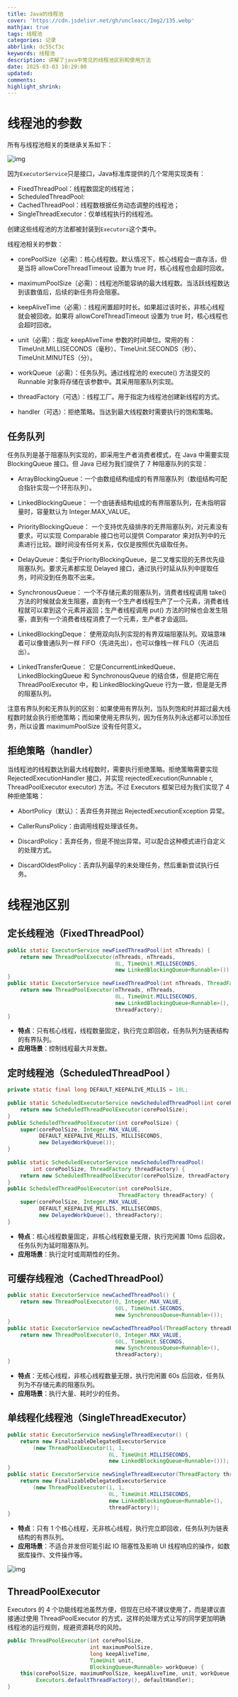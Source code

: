 ```yaml
---
title: Java的线程池
cover: 'https://cdn.jsdelivr.net/gh/uncleacc/Img2/135.webp'
mathjax: true
tags: 线程池
categories: 记录
abbrlink: dc55cf3c
keywords: 线程池
description: 讲解了java中常见的线程池区别和使用方法
date: 2025-03-03 10:29:00
updated:
comments:
highlight_shrink:
---
```




# 线程池的参数

所有与线程池相关的类继承关系如下：

![img](https://dora-blog.oss-cn-beijing.aliyuncs.com/20250915111018.png)

因为`ExecutorService`只是接口，Java标准库提供的几个常用实现类有：

- FixedThreadPool：线程数固定的线程池；
- ScheduledThreadPool: 
- CachedThreadPool：线程数根据任务动态调整的线程池；
- SingleThreadExecutor：仅单线程执行的线程池。

创建这些线程池的方法都被封装到`Executors`这个类中。

线程池相关的参数：

- corePoolSize（必需）：核心线程数。默认情况下，核心线程会一直存活，但是当将 allowCoreThreadTimeout 设置为 true 时，核心线程也会超时回收。

- maximumPoolSize（必需）：线程池所能容纳的最大线程数。当活跃线程数达到该数值后，后续的新任务将会阻塞。
- keepAliveTime（必需）：线程闲置超时时长。如果超过该时长，非核心线程就会被回收。如果将 allowCoreThreadTimeout 设置为 true 时，核心线程也会超时回收。
- unit（必需）：指定 keepAliveTime 参数的时间单位。常用的有：TimeUnit.MILLISECONDS（毫秒）、TimeUnit.SECONDS（秒）、TimeUnit.MINUTES（分）。
- workQueue（必需）：任务队列。通过线程池的 execute() 方法提交的 Runnable 对象将存储在该参数中。其采用阻塞队列实现。
- threadFactory（可选）：线程工厂。用于指定为线程池创建新线程的方式。
- handler（可选）：拒绝策略。当达到最大线程数时需要执行的饱和策略。

## 任务队列

任务队列是基于阻塞队列实现的，即采用生产者消费者模式，在 Java 中需要实现 BlockingQueue 接口。但 Java 已经为我们提供了 7 种阻塞队列的实现：

- ArrayBlockingQueue：一个由数组结构组成的有界阻塞队列（数组结构可配合指针实现一个环形队列）。

- LinkedBlockingQueue： 一个由链表结构组成的有界阻塞队列，在未指明容量时，容量默认为 Integer.MAX_VALUE。
- PriorityBlockingQueue： 一个支持优先级排序的无界阻塞队列，对元素没有要求，可以实现 Comparable 接口也可以提供 Comparator 来对队列中的元素进行比较。跟时间没有任何关系，仅仅是按照优先级取任务。
- DelayQueue：类似于PriorityBlockingQueue，是二叉堆实现的无界优先级阻塞队列。要求元素都实现 Delayed 接口，通过执行时延从队列中提取任务，时间没到任务取不出来。
- SynchronousQueue： 一个不存储元素的阻塞队列，消费者线程调用 take() 方法的时候就会发生阻塞，直到有一个生产者线程生产了一个元素，消费者线程就可以拿到这个元素并返回；生产者线程调用 put() 方法的时候也会发生阻塞，直到有一个消费者线程消费了一个元素，生产者才会返回。
- LinkedBlockingDeque： 使用双向队列实现的有界双端阻塞队列。双端意味着可以像普通队列一样 FIFO（先进先出），也可以像栈一样 FILO（先进后出）。
- LinkedTransferQueue： 它是ConcurrentLinkedQueue、LinkedBlockingQueue 和 SynchronousQueue 的结合体，但是把它用在 ThreadPoolExecutor 中，和 LinkedBlockingQueue 行为一致，但是是无界的阻塞队列。

注意有界队列和无界队列的区别：如果使用有界队列，当队列饱和时并超过最大线程数时就会执行拒绝策略；而如果使用无界队列，因为任务队列永远都可以添加任务，所以设置 maximumPoolSize 没有任何意义。

## 拒绝策略（handler）

当线程池的线程数达到最大线程数时，需要执行拒绝策略。拒绝策略需要实现 RejectedExecutionHandler 接口，并实现 rejectedExecution(Runnable r, ThreadPoolExecutor executor) 方法。不过 Executors 框架已经为我们实现了 4 种拒绝策略：

- AbortPolicy（默认）：丢弃任务并抛出 RejectedExecutionException 异常。

- CallerRunsPolicy：由调用线程处理该任务。
- DiscardPolicy：丢弃任务，但是不抛出异常。可以配合这种模式进行自定义的处理方式。
- DiscardOldestPolicy：丢弃队列最早的未处理任务，然后重新尝试执行任务。

# 线程池区别

## 定长线程池（FixedThreadPool）

```java
public static ExecutorService newFixedThreadPool(int nThreads) {
    return new ThreadPoolExecutor(nThreads, nThreads,
                                  0L, TimeUnit.MILLISECONDS,
                                  new LinkedBlockingQueue<Runnable>());
}
public static ExecutorService newFixedThreadPool(int nThreads, ThreadFactory threadFactory) {
    return new ThreadPoolExecutor(nThreads, nThreads,
                                  0L, TimeUnit.MILLISECONDS,
                                  new LinkedBlockingQueue<Runnable>(),
                                  threadFactory);
}
```

- **特点**：只有核心线程，线程数量固定，执行完立即回收，任务队列为链表结构的有界队列。
- **应用场景**：控制线程最大并发数。

## 定时线程池（ScheduledThreadPool ）

```java
private static final long DEFAULT_KEEPALIVE_MILLIS = 10L;
 
public static ScheduledExecutorService newScheduledThreadPool(int corePoolSize) {
    return new ScheduledThreadPoolExecutor(corePoolSize);
}
public ScheduledThreadPoolExecutor(int corePoolSize) {
    super(corePoolSize, Integer.MAX_VALUE,
          DEFAULT_KEEPALIVE_MILLIS, MILLISECONDS,
          new DelayedWorkQueue());
}
 
public static ScheduledExecutorService newScheduledThreadPool(
        int corePoolSize, ThreadFactory threadFactory) {
    return new ScheduledThreadPoolExecutor(corePoolSize, threadFactory);
}
public ScheduledThreadPoolExecutor(int corePoolSize,
                                   ThreadFactory threadFactory) {
    super(corePoolSize, Integer.MAX_VALUE,
          DEFAULT_KEEPALIVE_MILLIS, MILLISECONDS,
          new DelayedWorkQueue(), threadFactory);
}
```

- **特点**：核心线程数量固定，非核心线程数量无限，执行完闲置 10ms 后回收，任务队列为延时阻塞队列。
- **应用场景**：执行定时或周期性的任务。

## 可缓存线程池（CachedThreadPool）

```java
public static ExecutorService newCachedThreadPool() {
    return new ThreadPoolExecutor(0, Integer.MAX_VALUE,
                                  60L, TimeUnit.SECONDS,
                                  new SynchronousQueue<Runnable>());
}
public static ExecutorService newCachedThreadPool(ThreadFactory threadFactory) {
    return new ThreadPoolExecutor(0, Integer.MAX_VALUE,
                                  60L, TimeUnit.SECONDS,
                                  new SynchronousQueue<Runnable>(),
                                  threadFactory);
}
```

- **特点**：无核心线程，非核心线程数量无限，执行完闲置 60s 后回收，任务队列为不存储元素的阻塞队列。
- **应用场景**：执行大量、耗时少的任务。

## 单线程化线程池（SingleThreadExecutor）

```java
public static ExecutorService newSingleThreadExecutor() {
    return new FinalizableDelegatedExecutorService
        (new ThreadPoolExecutor(1, 1,
                                0L, TimeUnit.MILLISECONDS,
                                new LinkedBlockingQueue<Runnable>()));
}
public static ExecutorService newSingleThreadExecutor(ThreadFactory threadFactory) {
    return new FinalizableDelegatedExecutorService
        (new ThreadPoolExecutor(1, 1,
                                0L, TimeUnit.MILLISECONDS,
                                new LinkedBlockingQueue<Runnable>(),
                                threadFactory));
}
```

- **特点**：只有 1 个核心线程，无非核心线程，执行完立即回收，任务队列为链表结构的有界队列。
- **应用场景**：不适合并发但可能引起 IO 阻塞性及影响 UI 线程响应的操作，如数据库操作、文件操作等。

![img](https://i-blog.csdnimg.cn/blog_migrate/d1163af0928ceaaa1ec8661e7051f321.png)

## ThreadPoolExecutor

Executors 的 4 个功能线程池虽然方便，但现在已经不建议使用了，而是建议直接通过使用 ThreadPoolExecutor 的方式，这样的处理方式让写的同学更加明确线程池的运行规则，规避资源耗尽的风险。

```java
public ThreadPoolExecutor(int corePoolSize,
                          int maximumPoolSize,
                          long keepAliveTime,
                          TimeUnit unit,
                          BlockingQueue<Runnable> workQueue) {
    this(corePoolSize, maximumPoolSize, keepAliveTime, unit, workQueue,
         Executors.defaultThreadFactory(), defaultHandler);
}
```

